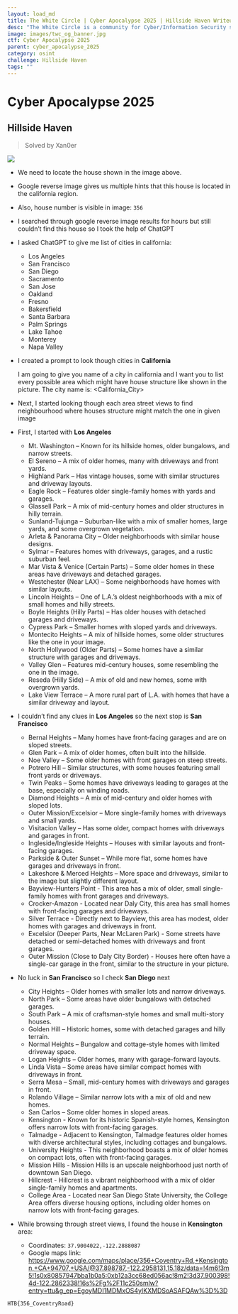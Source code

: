 ```yaml
---
layout: load_md
title: The White Circle | Cyber Apocalypse 2025 | Hillside Haven Writeup
desc: "The White Circle is a community for Cyber/Information Security students, enthusiasts and professionals. You can discuss anything related to Security, share your knowledge with others, get help when you need it and proceed further in your journey with amazing people from all over the world."
image: images/twc_og_banner.jpg
ctf: Cyber Apocalypse 2025
parent: cyber_apocalypse_2025
category: osint
challenge: Hillside Haven
tags: ""
---
```


<h1 class="heading card-title white-text">Cyber Apocalypse 2025</h1>


## Hillside Haven
> Solved by Xan0er


![](https://i.imgur.com/RM2BxJW.jpeg)

- We need to locate the house shown in the image above.
- Google reverse image gives us multiple hints that this house is located in the california region.
- Also, house number is visible in image: `356`
- I searched through google reverse image results for hours but still couldn’t find this house so I took the help of ChatGPT


- I asked ChatGPT to give me list of cities in california:
    - Los Angeles
    - San Francisco
    - San Diego
    - Sacramento
    - San Jose
    - Oakland
    - Fresno
    - Bakersfield
    - Santa Barbara
    - Palm Springs
    - Lake Tahoe
    - Monterey
    - Napa Valley


- I created a prompt to look though cities in **California**
    
    I am going to give you name of a city in california and I want you to list every possible area which might have house structure like shown in the picture. The city name is: <California_City>


- Next, I started looking though each area street views to find neighbourhood where houses structure might match the one in given image


- First, I started with **Los Angeles**
    - Mt. Washington – Known for its hillside homes, older bungalows, and narrow streets.
    - El Sereno – A mix of older homes, many with driveways and front yards.
    - Highland Park – Has vintage houses, some with similar structures and driveway layouts.
    - Eagle Rock – Features older single-family homes with yards and garages.
    - Glassell Park – A mix of mid-century homes and older structures in hilly terrain.
    - Sunland-Tujunga – Suburban-like with a mix of smaller homes, large yards, and some overgrown vegetation.
    - Arleta & Panorama City – Older neighborhoods with similar house designs.
    - Sylmar – Features homes with driveways, garages, and a rustic suburban feel.
    - Mar Vista & Venice (Certain Parts) – Some older homes in these areas have driveways and detached garages.
    - Westchester (Near LAX) – Some neighborhoods have homes with similar layouts.
    - Lincoln Heights – One of L.A.’s oldest neighborhoods with a mix of small homes and hilly streets.
    - Boyle Heights (Hilly Parts) – Has older houses with detached garages and driveways.
    - Cypress Park – Smaller homes with sloped yards and driveways.
    - Montecito Heights – A mix of hillside homes, some older structures like the one in your image.
    - North Hollywood (Older Parts) – Some homes have a similar structure with garages and driveways.
    - Valley Glen – Features mid-century houses, some resembling the one in the image.
    - Reseda (Hilly Side) – A mix of old and new homes, some with overgrown yards.
    - Lake View Terrace – A more rural part of L.A. with homes that have a similar driveway and layout.


- I couldn’t find any clues in **Los Angeles** so the next stop is **San Francisco**
    - Bernal Heights – Many homes have front-facing garages and are on sloped streets.
    - Glen Park – A mix of older homes, often built into the hillside.
    - Noe Valley – Some older homes with front garages on steep streets.
    - Potrero Hill – Similar structures, with some houses featuring small front yards or driveways.
    - Twin Peaks – Some homes have driveways leading to garages at the base, especially on winding roads.
    - Diamond Heights – A mix of mid-century and older homes with sloped lots.
    - Outer Mission/Excelsior – More single-family homes with driveways and small yards.
    - Visitacion Valley – Has some older, compact homes with driveways and garages in front.
    - Ingleside/Ingleside Heights – Houses with similar layouts and front-facing garages.
    - Parkside & Outer Sunset – While more flat, some homes have garages and driveways in front.
    - Lakeshore & Merced Heights – More space and driveways, similar to the image but slightly different layout.
    - Bayview-Hunters Point - This area has a mix of older, small single-family homes with front garages and driveways.
    - Crocker-Amazon - Located near Daly City, this area has small homes with front-facing garages and driveways.
    - Silver Terrace - Directly next to Bayview, this area has modest, older homes with garages and driveways in front.
    - Excelsior (Deeper Parts, Near McLaren Park) - Some streets have detached or semi-detached homes with driveways and front garages.
    - Outer Mission (Close to Daly City Border) - Houses here often have a single-car garage in the front, similar to the structure in your picture.


- No luck in **San Francisco** so I check **San Diego** next
    - City Heights – Older homes with smaller lots and narrow driveways.
    - North Park – Some areas have older bungalows with detached garages.
    - South Park – A mix of craftsman-style homes and small multi-story houses.
    - Golden Hill – Historic homes, some with detached garages and hilly terrain.
    - Normal Heights – Bungalow and cottage-style homes with limited driveway space.
    - Logan Heights – Older homes, many with garage-forward layouts.
    - Linda Vista – Some areas have similar compact homes with driveways in front.
    - Serra Mesa – Small, mid-century homes with driveways and garages in front.
    - Rolando Village – Similar narrow lots with a mix of old and new homes.
    - San Carlos – Some older homes in sloped areas.
    - Kensington - Known for its historic Spanish-style homes, Kensington offers narrow lots with front-facing garages.
    - Talmadge - Adjacent to Kensington, Talmadge features older homes with diverse architectural styles, including cottages and bungalows.
    - University Heights - This neighborhood boasts a mix of older homes on compact lots, often with front-facing garages.
    - Mission Hills - Mission Hills is an upscale neighborhood just north of downtown San Diego.
    - Hillcrest - Hillcrest is a vibrant neighborhood with a mix of older single-family homes and apartments.
    - College Area - Located near San Diego State University, the College Area offers diverse housing options, including older homes on narrow lots with front-facing garages.


- While browsing through street views, I found the house in **Kensington** area:
    - Coordinates: `37.9004022,-122.2888087`
    - Google maps link: https://www.google.com/maps/place/356+Coventry+Rd,+Kensington,+CA+94707,+USA/@37.898787,-122.2958131,15.18z/data=!4m6!3m5!1s0x80857947bba1b0a5:0xb12a3cc68ed056ac!8m2!3d37.900398!4d-122.2862338!16s%2Fg%2F11c250smlw?entry=ttu&g_ep=EgoyMDI1MDMxOS4yIKXMDSoASAFQAw%3D%3D


```
HTB{356_CoventryRoad}
```
